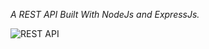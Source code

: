 *A REST API Built With NodeJs and ExpressJs.*

![REST API](https://i.ibb.co/7GWCCbp/Screenshot-2020-07-12-at-08-30-32.png)
